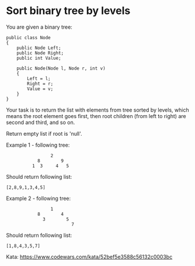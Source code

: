 # Sort binary tree by levels

You are given a binary tree:
```
public class Node
{
    public Node Left;
    public Node Right;
    public int Value;
    
    public Node(Node l, Node r, int v)
    {
        Left = l;
        Right = r;
        Value = v;
    }
}
```
Your task is to return the list with elements from tree sorted by levels, which means the root element goes first, then root children (from left to right) are second and third, and so on.

Return empty list if root is 'null'.

Example 1 - following tree:
```
                 2
            8        9
          1  3     4   5
```
Should return following list:
```
[2,8,9,1,3,4,5]
```
Example 2 - following tree:
```
                 1
            8        4
              3        5
                         7
```
Should return following list:
```
[1,8,4,3,5,7]
```

Kata: https://www.codewars.com/kata/52bef5e3588c56132c0003bc